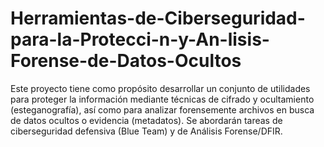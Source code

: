 # Herramientas-de-Ciberseguridad-para-la-Protecci-n-y-An-lisis-Forense-de-Datos-Ocultos
Este proyecto tiene como propósito desarrollar un conjunto de utilidades para proteger la información mediante técnicas de cifrado y ocultamiento (esteganografía), así como para analizar forensemente archivos en busca de datos ocultos o evidencia (metadatos). Se abordarán tareas de ciberseguridad defensiva (Blue Team) y de Análisis Forense/DFIR. 
